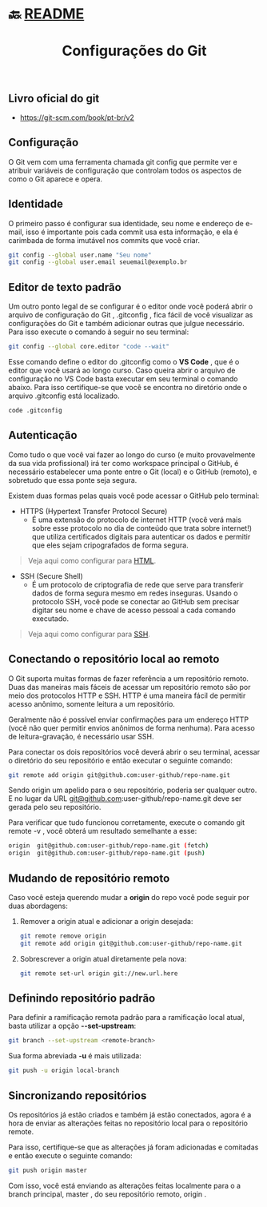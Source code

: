 # :back: [README](../../../README.md#version-control-systems)

<h1 align="center">
    Configurações do Git
</h1> 

<br>

## Livro oficial do git
* https://git-scm.com/book/pt-br/v2

## Configuração
O Git vem com uma ferramenta chamada git config que permite ver e atribuir variáveis de configuração que controlam todos os aspectos de como o Git aparece e opera.

## Identidade
O primeiro passo é configurar sua identidade, seu nome e endereço de e-mail, isso é importante pois cada commit usa esta informação, e ela é carimbada de forma imutável nos commits que você criar. 

``` bash
git config --global user.name "Seu nome"
git config --global user.email seuemail@exemplo.br
```

## Editor de texto padrão
Um outro ponto legal de se configurar é o editor onde você poderá abrir o arquivo de configuração do Git , .gitconfig , fica fácil de você visualizar as configurações do Git e também adicionar outras que julgue necessário. Para isso execute o comando à seguir no seu terminal:

``` bash
git config --global core.editor "code --wait"
```

Esse comando define o editor do .gitconfig como o **VS Code** , que é o editor que você usará ao longo curso. Caso queira abrir o arquivo de configuração no VS Code basta executar em seu terminal o comando abaixo. Para isso certifique-se que você se encontra no diretório onde o arquivo .gitconfig está localizado.

``` bash
code .gitconfig
```

## Autenticação

Como tudo o que você vai fazer ao longo do curso (e muito provavelmente da sua vida profissional) irá ter como workspace principal o GitHub, é necessário estabelecer uma ponte entre o Git (local) e o GitHub (remoto), e sobretudo que essa ponte seja segura.

Existem duas formas pelas quais você pode acessar o GitHub pelo terminal:
* HTTPS (Hypertext Transfer Protocol Secure)
    - É uma extensão do protocolo de internet HTTP (você verá mais sobre esse protocolo no dia de conteúdo que trata sobre internet!) que utiliza certificados digitais para autenticar os dados e permitir que eles sejam cripografados de forma segura.

> Veja aqui como configurar para <a name="html">[HTML]()</a>.

* SSH (Secure Shell)
    - É um protocolo de criptografia de rede que serve para transferir dados de forma segura mesmo em redes inseguras. Usando o protocolo SSH, você pode se conectar ao GitHub sem precisar digitar seu nome e chave de acesso pessoal a cada comando executado.
    
> Veja aqui como configurar para <a name="ssh">[SSH](chaveSSH.md#back-chave-ssh)</a>.

## Conectando o repositório local ao remoto
O Git suporta muitas formas de fazer referência a um repositório remoto. Duas das maneiras mais fáceis de acessar um repositório remoto são por meio dos protocolos HTTP e SSH. HTTP é uma maneira fácil de permitir acesso anônimo, somente leitura a um repositório.

Geralmente não é possível enviar confirmações para um endereço HTTP (você não quer permitir envios anônimos de forma nenhuma). Para acesso de leitura-gravação, é necessário usar SSH.

Para conectar os dois repositórios você deverá abrir o seu terminal, acessar o diretório do seu repositório e então executar o seguinte comando:
```bash
git remote add origin git@github.com:user-github/repo-name.git
```
Sendo origin um apelido para o seu repositório, poderia ser qualquer outro. E no lugar da URL git@github.com:user-github/repo-name.git deve ser gerada pelo seu repositório.

Para verificar que tudo funcionou corretamente, execute o comando git remote -v , você obterá um resultado semelhante a esse:
```bash
origin  git@github.com:user-github/repo-name.git (fetch)
origin  git@github.com:user-github/repo-name.git (push)
```

## Mudando de repositório remoto
Caso você esteja querendo mudar a **origin** do repo você pode seguir por duas abordagens:
1. Remover a origin atual e adicionar a origin desejada:
    ```bash
    git remote remove origin
    git remote add origin git@github.com:user-github/repo-name.git
    ```
2. Sobrescrever a origin atual diretamente pela nova:
    ```bash
    git remote set-url origin git://new.url.here
    ```

## Definindo repositório padrão
Para definir a ramificação remota padrão para a ramificação local atual, basta utilizar a opção **--set-upstream**:
```bash
git branch --set-upstream <remote-branch>
```
Sua forma abreviada **-u** é mais utilizada:
```bash
git push -u origin local-branch
```

## Sincronizando repositórios
Os repositórios já estão criados e também já estão conectados, agora é a hora de enviar as alterações feitas no repositório local para o repositório remote.

Para isso, certifique-se que as alterações já foram adicionadas e comitadas e então execute o seguinte comando:
``` bash
git push origin master
```
Com isso, você está enviando as alterações feitas localmente para o a branch principal, master , do seu repositório remoto, origin .

